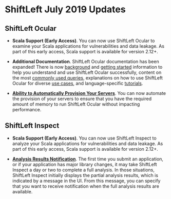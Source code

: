 # ShiftLeft July 2019 Updates

## ShiftLeft Ocular

* **Scala Support (Early Access)**. You can now use ShiftLeft Ocular to examine your Scala applications for vulnerabilities and data leakage. As part of this early access, Scala support is available for version 2.12+.

* **Additional Documentation**. ShiftLeft Ocular documentation has been expanded! There is now [background](https://docs.shiftleft.io/shiftleft/using-shiftleft-ocular/about-shiftleft-ocular) and [getting started](https://docs.shiftleft.io/shiftleft/using-shiftleft-ocular/getting-started) information to help you understand and use ShiftLeft Ocular successfully, content on the most [commonly used queries](https://docs.shiftleft.io/shiftleft/using-shiftleft-ocular/common-queries), explanations on how to use ShiftLeft Ocular for diverse [use cases](https://docs.shiftleft.io/shiftleft/using-shiftleft-ocular/use-cases), and language-specific [tutorials](https://docs.shiftleft.io/shiftleft/using-shiftleft-ocular/tutorials).

* **[Ability to Automatically Provision Your Servers](../using-ocular/about/ocular-memory-size.md)**. You can now automate the provision of your servers to ensure that you have the required amount of memory to run ShiftLeft Ocular without impacting performance.
      
## ShiftLeft Inspect

* **Scala Support (Early Access)**. You can now use ShiftLeft Inspect to analyze your Scala applications for vulnerabilities and data leakage. As part of this early access, Scala support is available for version 2.12+.

* **[Analysis Results Notification](../using-inspect-protect/inspect/analysis-results.md)**. The first time you submit an application, or if your application has major library changes, it may take ShiftLeft Inspect a day or two to complete a full analysis. In those situations, ShiftLeft Inspect initially displays the partial analysis results, which is indicated by a message in the UI. From this message, you can specify that you want to receive notification when the full analysis results are available.
